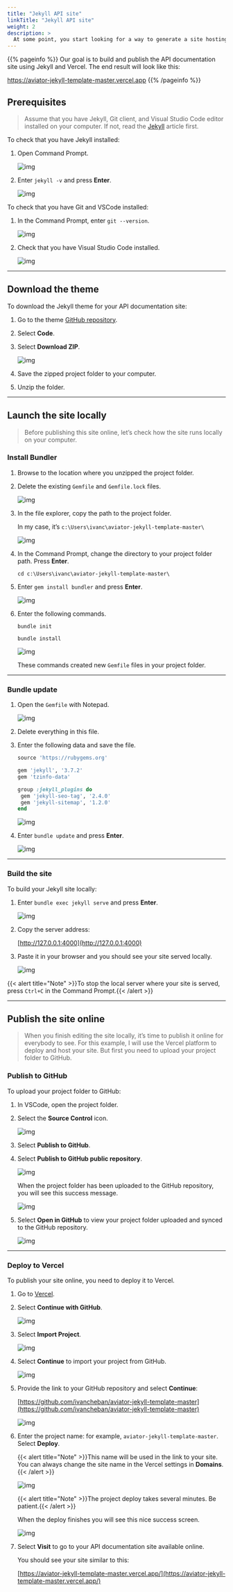```yaml
---
title: "Jekyll API site"
linkTitle: "Jekyll API site"
weight: 2
description: >
  At some point, you start looking for a way to generate a site hosting the API documentation. Yes, all those API endpoints, calls, requests, and parameters illustrated by the code blocks. Tom Johnson, in his [Documenting APIs guide](https://idratherbewriting.com/learnapidoc/) for technical writers shows the [Aviator theme](https://github.com/CloudCannon/aviator-jekyll-template) for Jekyll as an example of the API documentation site. Let's publish this site using the instructions below.
---
```


{{% pageinfo %}}
Our goal is to build and publish the API documentation site using Jekyll and Vercel. The end result will look like this:

https://aviator-jekyll-template-master.vercel.app
{{% /pageinfo %}}

## Prerequisites

> Assume that you have Jekyll, Git client, and Visual Studio Code editor installed on your computer. If not, read the [Jekyll](https://docsy-site.netlify.app/docs/static-site-generators/jekyll/) article first.

To check that you have Jekyll installed:

1. Open Command Prompt.

    ![img](/docs/img/open-cmd.png)

2. Enter `jekyll -v` and press **Enter**.

    ![img](/docs/img/jekyll-version.png)

To check that you have Git and VSCode installed:

1. In the Command Prompt, enter `git --version`.

    ![img](/docs/img/git-version.png)

2. Check that you have Visual Studio Code installed.

    ![img](/docs/img/open-vscode.png)

---

## Download the theme

To download the Jekyll theme for your API documentation site:

1. Go to the theme [GitHub repository](https://github.com/CloudCannon/aviator-jekyll-template).

2. Select **Code**.

3. Select **Download ZIP**.

    ![img](/docs/img/download-theme-aviator.png)

4. Save the zipped project folder to your computer.

5. Unzip the folder.

---

## Launch the site locally

> Before publishing this site online, let’s check how the site runs locally on your computer.

### Install Bundler

1. Browse to the location where you unzipped the project folder.

2. Delete the existing `Gemfile` and `Gemfile.lock` files.

    ![img](/docs/img/delete-gemlock-files.png)

3. In the file explorer, copy the path to the project folder.

    In my case, it’s `c:\Users\ivanc\aviator-jekyll-template-master\`

    ![img](/docs/img/project-folder-path-aviator.png)

4. In the Command Prompt, change the directory to your project folder path. Press **Enter**.

    `cd c:\Users\ivanc\aviator-jekyll-template-master\`

5. Enter `gem install bundler` and press **Enter**.

    ![img](/docs/img/gem-install-bundler-aviator.png)

6. Enter the following commands.

    ```
    bundle init

    bundle install

    ```

    ![img](/docs/img/bundle-init-bundle-install-aviator.png)

    These commands created new `Gemfile` files in your project folder.

---

### Bundle update

1. Open the `Gemfile` with Notepad.

    ![img](/docs/img/gemfile-edit-aviator.png)

2. Delete everything in this file.

3. Enter the following data and save the file.

    ```ruby
    source 'https://rubygems.org'

    gem 'jekyll', '3.7.2'
    gem 'tzinfo-data'

    group :jekyll_plugins do
     gem 'jekyll-seo-tag', '2.4.0'
     gem 'jekyll-sitemap', '1.2.0'
    end
    ```

    ![img](/docs/img/gemfile-aviator.png)

4. Enter `bundle update` and press **Enter**.

    ![img](/docs/img/bundle-update.png)

---

### Build the site

To build your Jekyll site locally:

1. Enter `bundle exec jekyll serve` and press **Enter**.

    ![img](/docs/img/bundle-exec-jekyll-serve.png)

2. Copy the server address:
    
    [http://127.0.0.1:4000](http://127.0.0.1:4000)

3. Paste it in your browser and you should see your site served locally.

    ![img](/docs/img/site-served-locally-aviator.png)

{{< alert title="Note" >}}To stop the local server where your site is served, press `Ctrl+C` in the Command Prompt.{{< /alert >}}

---

## Publish the site online

> When you finish editing the site locally, it’s time to publish it online for everybody to see. For this example, I will use the Vercel platform to deploy and host your site. But first you need to upload your project folder to GitHub.

### Publish to GitHub

To upload your project folder to GitHub:

1. In VSCode, open the project folder.

2. Select the **Source Control** icon.

    ![img](/docs/img/source-control.png)

3. Select **Publish to GitHub**.

4. Select **Publish to GitHub public repository**.

    ![img](/docs/img/publish-public-repo-aviator.png)

    When the project folder has been uploaded to the GitHub repository, you will see this success message.

    ![img](/docs/img/git-publish-message.png)

5. Select **Open in GitHub** to view your project folder uploaded and synced to the GitHub repository.

    ![img](/docs/img/github-repo-aviator.png)

---

### Deploy to Vercel

To publish your site online, you need to deploy it to Vercel.

1. Go to [Vercel](https://vercel.com/login).

2. Select **Continue with GitHub**.

    ![img](/docs/img/vercel-login.png)

3. Select **Import Project**.

    ![img](/docs/img/import-project.png)

4. Select **Continue** to import your project from GitHub.

    ![img](/docs/img/import-git-repository.png)

5. Provide the link to your GitHub repository and select **Continue**:

    [https://github.com/ivancheban/aviator-jekyll-template-master](https://github.com/ivancheban/aviator-jekyll-template-master)

    ![img](/docs/img/link-to-repo-aviator.png)

6. Enter the project name: for example, `aviator-jekyll-template-master`. Select **Deploy**.

    {{< alert title="Note" >}}This name will be used in the link to your site. You can always change the site name in the Vercel settings in **Domains**.{{< /alert >}}
    
    ![img](/docs/img/deploy-project-aviator.png)

    {{< alert title="Note" >}}The project deploy takes several minutes. Be patient.{{< /alert >}}

    When the deploy finishes you will see this nice success screen.

    ![img](/docs/img/site-published.png)

7.	Select **Visit** to go to your API documentation site available online.
    
    You should see your site similar to this:

    [https://aviator-jekyll-template-master.vercel.app/](https://aviator-jekyll-template-master.vercel.app/)

